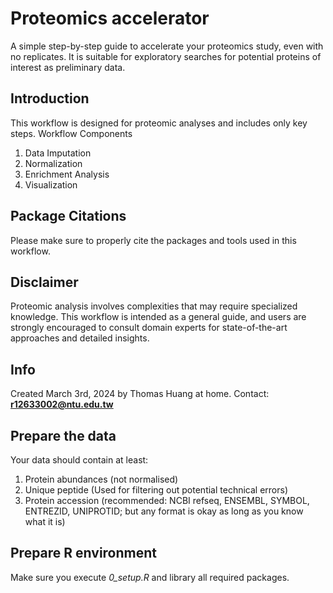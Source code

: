 # Proteomics accelerator
A simple step-by-step guide to accelerate your proteomics study, even with no replicates. It is suitable for exploratory searches for potential proteins of interest as preliminary data.

## Introduction
This workflow is designed for proteomic analyses and includes only key steps.
Workflow Components
1. Data Imputation
2. Normalization
3. Enrichment Analysis
4. Visualization

## Package Citations
Please make sure to properly cite the packages and tools used in this workflow.

## Disclaimer
Proteomic analysis involves complexities that may require specialized knowledge.
This workflow is intended as a general guide, and users are strongly encouraged to consult domain experts for state-of-the-art approaches and detailed insights.

## Info
Created March 3rd, 2024 by Thomas Huang at home.
Contact: **r12633002@ntu.edu.tw**

## Prepare the data
Your data should contain at least:
1. Protein abundances (not normalised)
2. Unique peptide (Used for filtering out potential technical errors)
3. Protein accession (recommended: NCBI refseq, ENSEMBL, SYMBOL, ENTREZID, UNIPROTID; but any format is okay as long as you know what it is)

## Prepare R environment
Make sure you execute *0_setup.R* and library all required packages.
